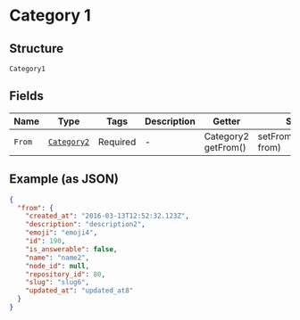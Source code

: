 
# Category 1

## Structure

`Category1`

## Fields

| Name | Type | Tags | Description | Getter | Setter |
|  --- | --- | --- | --- | --- | --- |
| `From` | [`Category2`](../../doc/models/category-2.md) | Required | - | Category2 getFrom() | setFrom(Category2 from) |

## Example (as JSON)

```json
{
  "from": {
    "created_at": "2016-03-13T12:52:32.123Z",
    "description": "description2",
    "emoji": "emoji4",
    "id": 190,
    "is_answerable": false,
    "name": "name2",
    "node_id": null,
    "repository_id": 80,
    "slug": "slug6",
    "updated_at": "updated_at8"
  }
}
```

